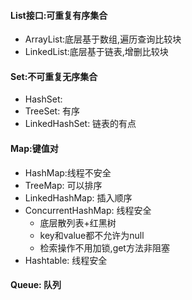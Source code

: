 #### List接口:可重复有序集合
- ArrayList:底层基于数组,遍历查询比较块
- LinkedList:底层基于链表,增删比较块


#### Set:不可重复无序集合
- HashSet:
- TreeSet: 有序
- LinkedHashSet: 链表的有点

#### Map:键值对

> 

- HashMap:线程不安全
- TreeMap: 可以排序
- LinkedHashMap: 插入顺序
- ConcurrentHashMap: 线程安全
  - 底层散列表+红黑树
  - key和value都不允许为null
  - 检索操作不用加锁,get方法非阻塞
- Hashtable: 线程安全

#### Queue: 队列
